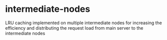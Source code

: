 # intermediate-nodes
LRU caching implemented on multiple intermediate nodes for increasing the efficiency and distributing the request load from main server to the intermediate nodes
